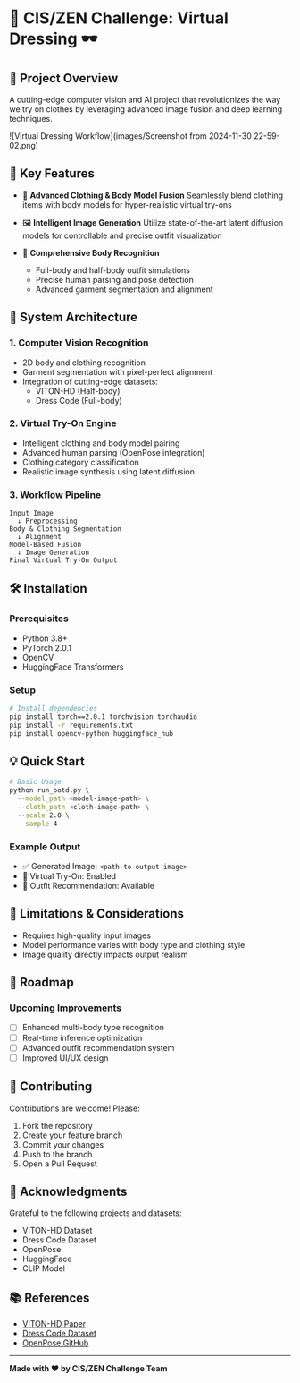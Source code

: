 # 👗 CIS/ZEN Challenge: Virtual Dressing 🕶️

## 🌟 Project Overview

A cutting-edge computer vision and AI project that revolutionizes the way we try on clothes by leveraging advanced image fusion and deep learning techniques.

![Virtual Dressing Workflow](images/Screenshot from 2024-11-30 22-59-02.png)

## 🚀 Key Features

- 🤖 **Advanced Clothing & Body Model Fusion**
  Seamlessly blend clothing items with body models for hyper-realistic virtual try-ons

- 🖼️ **Intelligent Image Generation**
  Utilize state-of-the-art latent diffusion models for controllable and precise outfit visualization

- 🧘 **Comprehensive Body Recognition**
  - Full-body and half-body outfit simulations
  - Precise human parsing and pose detection
  - Advanced garment segmentation and alignment

## 🔧 System Architecture

### 1. Computer Vision Recognition
- 2D body and clothing recognition
- Garment segmentation with pixel-perfect alignment
- Integration of cutting-edge datasets:
  - VITON-HD (Half-body)
  - Dress Code (Full-body)

### 2. Virtual Try-On Engine
- Intelligent clothing and body model pairing
- Advanced human parsing (OpenPose integration)
- Clothing category classification
- Realistic image synthesis using latent diffusion

### 3. Workflow Pipeline
```
Input Image 
  ↓ Preprocessing
Body & Clothing Segmentation 
  ↓ Alignment
Model-Based Fusion
  ↓ Image Generation
Final Virtual Try-On Output
```

## 🛠️ Installation

### Prerequisites
- Python 3.8+
- PyTorch 2.0.1
- OpenCV
- HuggingFace Transformers

### Setup
```bash
# Install dependencies
pip install torch==2.0.1 torchvision torchaudio
pip install -r requirements.txt
pip install opencv-python huggingface_hub
```

## 💡 Quick Start

```bash
# Basic Usage
python run_ootd.py \
  --model_path <model-image-path> \
  --cloth_path <cloth-image-path> \
  --scale 2.0 \
  --sample 4
```

### Example Output
- ✅ Generated Image: `<path-to-output-image>`
- 👗 Virtual Try-On: Enabled
- 🌈 Outfit Recommendation: Available

## 🚧 Limitations & Considerations

- Requires high-quality input images
- Model performance varies with body type and clothing style
- Image quality directly impacts output realism

## 🔮 Roadmap

### Upcoming Improvements
- [ ] Enhanced multi-body type recognition
- [ ] Real-time inference optimization
- [ ] Advanced outfit recommendation system
- [ ] Improved UI/UX design

## 🤝 Contributing

Contributions are welcome! Please:
1. Fork the repository
2. Create your feature branch
3. Commit your changes
4. Push to the branch
5. Open a Pull Request

## 🙏 Acknowledgments

Grateful to the following projects and datasets:
- VITON-HD Dataset
- Dress Code Dataset
- OpenPose
- HuggingFace
- CLIP Model

## 📚 References
- [VITON-HD Paper](link-to-paper)
- [Dress Code Dataset](link-to-dataset)
- [OpenPose GitHub](link-to-github)

---

**Made with ❤️ by CIS/ZEN Challenge Team**
